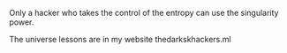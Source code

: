 Only a hacker who takes the control of the entropy can use the singularity power.

The universe lessons are in my website thedarkskhackers.ml

<!---
TheDarkSk/TheDarkSk is a ✨ special ✨ repository because its `README.md` (this file) appears on your GitHub profile.
You can click the Preview link to take a look at your changes.
--->

<!---
TheDarkPanel is a website of courses
--->
